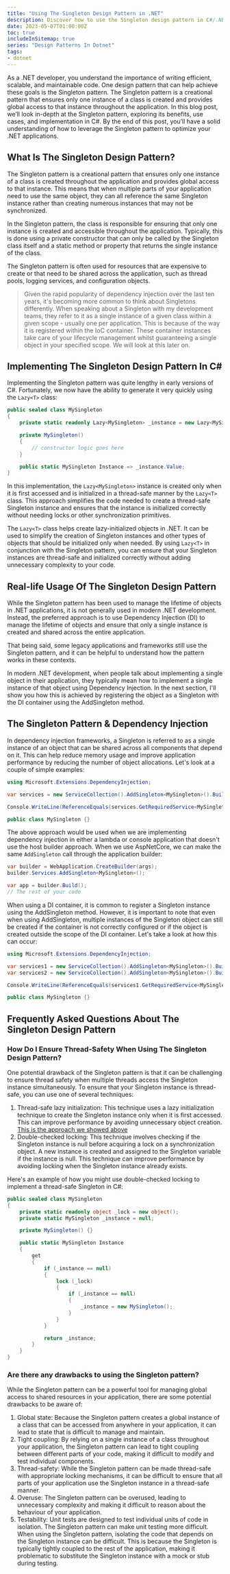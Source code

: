 ```yaml
---
title: "Using The Singleton Design Pattern in .NET"
description: Discover how to use the Singleton design pattern in C#/.NET to create a single instance of an object that is globally accessible throughout your application. Learn about the benefits and drawbacks of the Singleton pattern, how to implement it using Lazy<T> for thread-safety, and its role in modern .NET development and Dependency Injection.
date: 2023-05-07T01:00:00Z
toc: true
includeInSitemap: true
series: "Design Patterns In Dotnet"
tags:
- dotnet
---
```


As a .NET developer, you understand the importance of writing efficient, scalable, and maintainable code. One design pattern that can help achieve these goals is the Singleton pattern. The Singleton pattern is a creational pattern that ensures only one instance of a class is created and provides global access to that instance throughout the application. In this blog post, we’ll look in-depth at the Singleton pattern, exploring its benefits, use cases, and implementation in C#. By the end of this post, you’ll have a solid understanding of how to leverage the Singleton pattern to optimize your .NET applications.

<!-- more -->

## What Is The Singleton Design Pattern?

The Singleton pattern is a creational pattern that ensures only one instance of a class is created throughout the application and provides global access to that instance. This means that when multiple parts of your application need to use the same object, they can all reference the same Singleton instance rather than creating numerous instances that may not be synchronized.

In the Singleton pattern, the class is responsible for ensuring that only one instance is created and accessible throughout the application. Typically, this is done using a private constructor that can only be called by the Singleton class itself and a static method or property that returns the single instance of the class.

The Singleton pattern is often used for resources that are expensive to create or that need to be shared across the application, such as thread pools, logging services, and configuration objects.

> Given the rapid popularity of dependency injection over the last ten years, it's becoming more common to think about Singletons differently. When speaking about a Singleton with my development teams, they refer to it as a single instance of a given class within a given scope - usually one per application.
This is because of the way it is registered within the IoC container. These container instances take care of your lifecycle management whilst guaranteeing a single object in your specified scope. We will look at this later on.

## Implementing The Singleton Design Pattern In C\#

Implementing the Singleton pattern was quite lengthy in early versions of C#. Fortunately, we now have the ability to generate it very quickly using the `Lazy<T>` class:

```csharp
public sealed class MySingleton
{
    private static readonly Lazy<MySingleton> _instance = new Lazy<MySingleton>(() => new MySingleton());

    private MySingleton()
    {
        // constructor logic goes here
    }

    public static MySingleton Instance => _instance.Value;
}
```

In this implementation, the `Lazy<MySingleton>` instance is created only when it is first accessed and is initialized in a thread-safe manner by the `Lazy<T>` class. This approach simplifies the code needed to create a thread-safe Singleton instance and ensures that the instance is initialized correctly without needing locks or other synchronization primitives.

The `Lazy<T>` class helps create lazy-initialized objects in .NET. It can be used to simplify the creation of Singleton instances and other types of objects that should be initialized only when needed. By using `Lazy<T>` in conjunction with the Singleton pattern, you can ensure that your Singleton instances are thread-safe and initialized correctly without adding unnecessary complexity to your code.

## Real-life Usage Of The Singleton Design Pattern

While the Singleton pattern has been used to manage the lifetime of objects in .NET applications, it is not generally used in modern .NET development. Instead, the preferred approach is to use Dependency Injection (DI) to manage the lifetime of objects and ensure that only a single instance is created and shared across the entire application.

That being said, some legacy applications and frameworks still use the Singleton pattern, and it can be helpful to understand how the pattern works in these contexts.

In modern .NET development, when people talk about implementing a single object in their application, they typically mean how to implement a single instance of that object using Dependency Injection. In the next section, I'll show you how this is achieved by registering the object as a Singleton with the DI container using the AddSingleton method.

## The Singleton Pattern & Dependency Injection

In dependency injection frameworks, a Singleton is referred to as a single instance of an object that can be shared across all components that depend on it. This can help reduce memory usage and improve application performance by reducing the number of object allocations. Let's look at a couple of simple examples:

```csharp
using Microsoft.Extensions.DependencyInjection;

var services = new ServiceCollection().AddSingleton<MySingleton>().BuildServiceProvider();

Console.WriteLine(ReferenceEquals(services.GetRequiredService<MySingleton>(), services.GetRequiredService<MySingleton>())); // Prints true

public class MySingleton {}
```

The above approach would be used when we are implementing dependency injection in either a lambda or console application that doesn't use the host builder approach. When we use AspNetCore, we can make the same `AddSingleton` call through the application builder:

```csharp
var builder = WebApplication.CreateBuilder(args);
builder.Services.AddSingleton<MySingleton>();

var app = builder.Build();
// The rest of your code
```

When using a DI container, it is common to register a Singleton instance using the AddSingleton method. However, it is important to note that even when using AddSingleton, multiple instances of the Singleton object can still be created if the container is not correctly configured or if the object is created outside the scope of the DI container. Let's take a look at how this can occur:

```csharp
using Microsoft.Extensions.DependencyInjection;

var services1 = new ServiceCollection().AddSingleton<MySingleton>().BuildServiceProvider();
var services2 = new ServiceCollection().AddSingleton<MySingleton>().BuildServiceProvider();

Console.WriteLine(ReferenceEquals(services1.GetRequiredService<MySingleton>(), services2.GetRequiredService<MySingleton>())); // Prints false

public class MySingleton {}
```

## Frequently Asked Questions About The Singleton Design Pattern

### How Do I Ensure Thread-Safety When Using The Singleton Design Pattern?

One potential drawback of the Singleton pattern is that it can be challenging to ensure thread safety when multiple threads access the Singleton instance simultaneously. To ensure that your Singleton instance is thread-safe, you can use one of several techniques:

1. Thread-safe lazy initialization: This technique uses a lazy initialization technique to create the Singleton instance only when it is first accessed. This can improve performance by avoiding unnecessary object creation. [This is the approach we showed above](#implementing-the-singleton-design-pattern-in-c)
1. Double-checked locking: This technique involves checking if the Singleton instance is null before acquiring a lock on a synchronization object. A new instance is created and assigned to the Singleton variable if the instance is null. This technique can improve performance by avoiding locking when the Singleton instance already exists.

Here's an example of how you might use double-checked locking to implement a thread-safe Singleton in C#:

```csharp
public sealed class MySingleton
{
    private static readonly object _lock = new object();
    private static MySingleton _instance = null;

    private MySingleton() {}

    public static MySingleton Instance
    {
        get
        {
            if (_instance == null)
            {
                lock (_lock)
                {
                    if (_instance == null)
                    {
                        _instance = new MySingleton();
                    }
                }
            }

            return _instance;
        }
    }
}
```

### Are there any drawbacks to using the Singleton pattern?

While the Singleton pattern can be a powerful tool for managing global access to shared resources in your application, there are some potential drawbacks to be aware of:

1. Global state: Because the Singleton pattern creates a global instance of a class that can be accessed from anywhere in your application, it can lead to state that is difficult to manage and maintain.
1. Tight coupling: By relying on a single instance of a class throughout your application, the Singleton pattern can lead to tight coupling between different parts of your code, making it difficult to modify and test individual components.
1. Thread-safety: While the Singleton pattern can be made thread-safe with appropriate locking mechanisms, it can be difficult to ensure that all parts of your application use the Singleton instance in a thread-safe manner.
1. Overuse: The Singleton pattern can be overused, leading to unnecessary complexity and making it difficult to reason about the behaviour of your application.
1. Testability: Unit tests are designed to test individual units of code in isolation. The Singleton pattern can make unit testing more difficult. When using the Singleton pattern, isolating the code that depends on the Singleton instance can be difficult. This is because the Singleton is typically tightly coupled to the rest of the application, making it problematic to substitute the Singleton instance with a mock or stub during testing.
